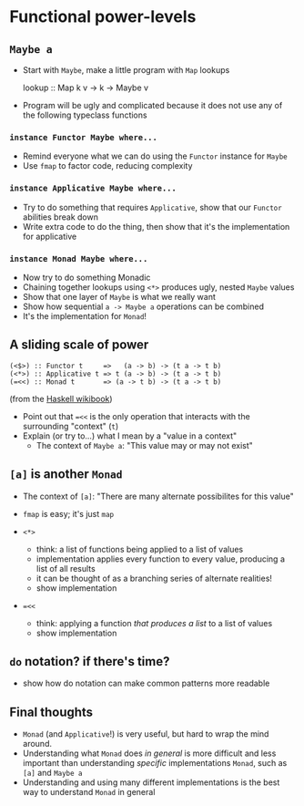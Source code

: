 # Functional power-levels

## `Maybe a`

* Start with `Maybe`, make a little program with `Map` lookups

    lookup :: Map k v -> k -> Maybe v

* Program will be ugly and complicated because it does not use any of
  the following typeclass functions

### `instance Functor Maybe where...`

* Remind everyone what we can do using the `Functor` instance for
  `Maybe`
* Use `fmap` to factor code, reducing complexity

### `instance Applicative Maybe where...`

* Try to do something that requires `Applicative`, show that our
  `Functor` abilities break down
* Write extra code to do the thing, then show that it's the
  implementation for applicative

### `instance Monad Maybe where...`

* Now try to do something Monadic
* Chaining together lookups using `<*>` produces ugly, nested `Maybe`
  values
* Show that one layer of `Maybe` is what we really want
* Show how sequential `a -> Maybe a` operations can be combined
* It's the implementation for `Monad`!

## A sliding scale of power

    (<$>) :: Functor t     =>   (a -> b) -> (t a -> t b)
    (<*>) :: Applicative t => t (a -> b) -> (t a -> t b)
    (=<<) :: Monad t       => (a -> t b) -> (t a -> t b)

(from the [Haskell wikibook][1])

* Point out that `=<<` is the only operation that interacts with the
  surrounding "context" (`t`)
* Explain (or try to...) what I mean by a "value in a context"
    * The context of `Maybe a`: "This value may or may not exist"

## `[a]` is another `Monad`

* The context of `[a]`: "There are many alternate possibilites for
  this value"
* `fmap` is easy; it's just `map`

* `<*>`
    * think: a list of functions being applied to a list of values
    * implementation applies every function to every value, producing
      a list of all results
    * it can be thought of as a branching series of alternate
      realities!
    * show implementation

* `=<<`
    * think: applying a function *that produces a list* to a list of
      values
    * show implementation

## `do` notation? if there's time?

* show how do notation can make common patterns more readable

## Final thoughts

* `Monad` (and `Applicative`!) is very useful, but hard to wrap the
  mind around.
* Understanding what `Monad` does *in general* is more difficult
  and less important than understanding *specific* implementations
  `Monad`, such as `[a]` and `Maybe a`
* Understanding and using many different implementations is the best
  way to understand `Monad` in general

[1]: https://en.wikibooks.org/wiki/Haskell/Applicative_functors#A_sliding_scale_of_power
